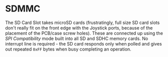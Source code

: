 # SDMMC

The SD Card Slot takes microSD cards (frustratingly, full size SD card slots don't really fit on the front edge with the Joystick ports, because of the placement of the PCB/case screw holes). These are connected up using the *SPI Compatibility* mode built into all SD and SDHC memory cards. No interrupt line is required - the SD card responds only when polled and gives out repeated `0xFF` bytes when busy completing an operation.
